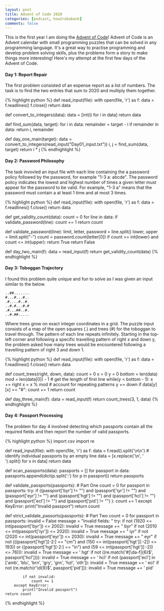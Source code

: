 ```yaml
---
layout: post
title: Advent of Code 2020
categories: [podcast, how2robabank]
comments: false
---
```

This is the first year I am doing the [Advent of Code](https://adventofcode.com/2020)! Advent of Code is an Advent calendar with small programming puzzles that can be solved in any programming language. It's a great way to practise programming and develop problem solving skills, plus the problems form a story to make things more interesting! Here's my attempt at the first few days of the Advent of Code.

#### Day 1: Report Repair
The first problem consisted of an expense report as a list of numbers. The task is to find the two entries that sum to 2020 and multiply them together.

{% highlight python %}
def read_input(file):
    with open(file, 'r') as f:
        data = f.readlines()
    f.close()
    return data

def convert_to_integers(data):
    data = [int(i) for i in data]
    return data

def find_sum(data, target):
    for i in data:
        remainder = target - i
        if remainder in data:
            return i, remainder
        
def day_one_main(target):
    data = convert_to_integers(read_input("Day01_input.txt"))
    i, j = find_sum(data, target)
    return i * j
{% endhighlight %}

#### Day 2: Password Philosophy
The task invovled an input file with each line containing the a password policy followed by the password, for example "1-3 a: abcde". The password policy indicates the lowest and highest number of times a given letter must appear for the password to be valid. For example, "1-3 a" means that the password must contain a at least 1 time and at most 3 times.

{% highlight python %}
def read_input(file):
    with open(file, 'r') as f:
        data = f.readlines()
    f.close()
    return data

def get_validity_count(data):
    count = 0
    for line in data:
        if validate_password(line):
            count += 1
    return count

def validate_password(line):
    limit, letter, password = line.split()
    lower, upper = limit.split("-")
    count = password.count(letter[0])
    if count >= int(lower) and count <= int(upper):
        return True
    return False

def day_two_main(f):
    data = read_input(f)
    return get_validity_count(data)
{% endhighlight %}

#### Day 3: Toboggan Trajectory
I found this problem quite unique and fun to solve as I was given an input similar to the below.

    ..##.......
    #...#...#..
    .#....#..#.
    ..#.#...#.#
    .#...##..#.
    ..#.##.....

Where trees grow on exact integer coordinates in a grid. The puzzle input consists of a map of the open squares (.) and trees (#) for the toboggan to travel through. The pattern of each line repeats infinitely. Starting in the top-left corner and following a specific travelling pattern of right x and down y, the problem asked how many trees would be encountered following a travelling pattern of right 3 and down 1.

{% highlight python %}
def read_input(file):
    with open(file, 'r') as f:
        data = f.readlines()
    f.close()
    return data

def count_trees(right, down, data):
    count = 0
    x = 0
    y = 0
    bottom = len(data)
    mod = len(data[0]) - 1 # get the length of first line
    while(y < bottom - 1):
        x += right
        x = x % mod # account for repeating patterns
        y += down
        if data[y][x] == "#":
            count += 1
    return count

def day_three_main(f):
    data = read_input(f)
    return count_trees(3, 1, data)
{% endhighlight %}

#### Day 4: Passport Processing
The problem for day 4 involved detecting which passports contain all the required fields and then report the number of valid passports.

{% highlight python %}
import csv
import re

def read_input(file):
    with open(file, 'r') as f:
        data = f.read().split('\n\n') # identify individual passports by an empty line
        data = [x.replace('\n', ' ').split() for x in data]
    return data

def scan_passports(data):
    passports = []
    for passport in data:
        passports.append(dict(p.split(':') for p in passport))
    return passports
        
def validate_passports(passports): # Part One
    count = 0
    for passport in passports:
        try:
            if ((passport['byr'] != "") and 
                (passport['iyr'] != "") and 
                (passport['eyr'] != "") and
                (passport['hgt'] != "") and
                (passport['hcl'] != "") and
                (passport['ecl'] != "") and
                (passport['pid'] != "") ):
                count += 1
        except KeyError:
            print("Invalid passport")
    return count

def strict_validate_passorts(passports): # Part Two
    count = 0
    for passport in passports:
        invalid = False
        message = "Invalid fields: "
        try:
            if not (1920 <= int(passport['byr']) <= 2002):
                invalid = True
                message += " byr"
            if not (2010 <= int(passport['iyr']) <= 2020):
                invalid = True
                message += " iyr"
            if not (2020 <= int(passport['eyr']) <= 2030):
                invalid = True
                message += " eyr"
            if not (((passport['hgt'][-2:] == "cm") and (150 <= int(passport['hgt'][:-2]) <= 193)) or 
                   ((passport['hgt'][-2:] == "in") and  (59 <= int(passport['hgt'][:-2]) <= 76))):
                invalid = True
                message += ' hgt'
            if not ((re.match('#[\da-f]{6}$', passport['hcl']))):
                invalid = True
                message += ' hcl'
            if not (passport['ecl'] in ['amb', 'blu', 'brn', 'gry', 'grn', 'hzl', 'oth']):
                invalid = True
                message += ' ecl'
            if not (re.match(r'\d{9}$', passport['pid'])):
                invalid = True
                message += ' pid'
                
            if not invalid:
                count += 1
        except KeyError:
            print("Invalid passport")
    return count
{% endhighlight %}

<!-- #### Day 5: Binary Boarding
This problem described a scenario where an airline uses binary space partitioning to seat people. For example, a seat might be specified as FBFBBFFRLR, where F means "front", B means "back", L means "left", and R means "right". The first 7 characters are either F or B and specify one of the 128 rows on the plane. Each letter tells you which half of a region the given seat is in. The last 3 characters are either L or R and similarly define which half of a region the seat is in. The seat ID is then defined as row * 8 + column.

The problem gave an input file containing a list of boarding passes. Part one asked to find the highest seat ID on a boarding pass. Part two of the problem asked to find the ID of the missing seat.

{% highlight python %}

{% endhighlight %} -->